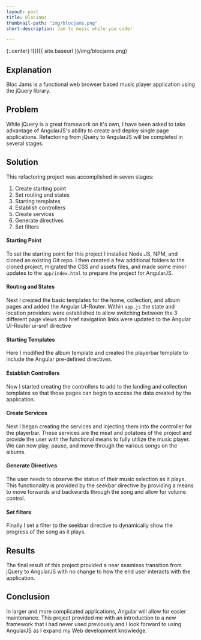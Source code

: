 ```yaml
---
layout: post
title: BlocJams
thumbnail-path: "img/blocjams.png"
short-description: Jam to music while you code!

---
```


{:.center}
![]({{ site.baseurl }}/img/blocjams.png)

## Explanation

Bloc Jams is a functional web browser based music player application using the jQuery library.

## Problem

While jQuery is a great framework on it's own, I have been asked to take advantage of AngularJS's ability to create and deploy single page applications. Refactoring from jQuery to AngularJS will be completed in several stages.

## Solution

This refactoring project was accomplished in seven stages:

1.  Create starting point
2.  Set routing and states
3.  Starting templates
4.  Establish controllers
5.  Create services
6.  Generate directives
7.  Set filters

#### Starting Point
To set the starting point for this project I installed Node.JS, NPM, and cloned an existing Git repo. I then created a few additional folders to the cloned project, migrated the CSS and assets files, and made some minor updates to the `app/index.html` to prepare the project for AngularJS.

#### Routing and States
Next I created the basic templates for the home, collection, and album pages and added the Angular UI-Router. Within `app.js` the state and location providers were established to allow switching between the 3 different page views and href navigation links were updated to the Angular UI-Router ui-sref directive

#### Starting Templates
Here I modified the album template and created the playerbar template to include the Angular pre-defined directives.

#### Establish Controllers

Now I started creating the controllers to add to the landing and collection templates so that those pages can begin to access the data created by the application.

#### Create Services

Next I began creating the services and injecting them into the controller for the playerbar. These services are the meat and potatoes of the project and provide the user with the functional means to fully utilize the music player. We can now play, pause, and move through the various songs on the albums.

#### Generate Directives

The user needs to observe the status of their music selection as it plays. This functionality is provided by the seekbar directive by providing a means to move forwards and backwards through the song and allow for volume control.

#### Set filters

Finally I set a filter to the seekbar directive to dynamically show the progress of the song as it plays.

## Results

The final result of this project provided a near seamless transition from jQuery to AngularJS with no change to how the end user interacts with the application.

## Conclusion

In larger and more complicated applications, Angular will allow for easier maintenance. This project provided me with an introduction to a new framework that I had never used previously and I look forward to using AngularJS as I expand my Web development knowledge.
